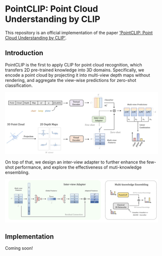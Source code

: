 # PointCLIP: Point Cloud Understanding by CLIP
This repository is an official implementation of the paper ['PointCLIP: Point Cloud Understanding by CLIP'](https://arxiv.org/abs/2112.02413).

## Introduction
PointCLIP is the first to apply CLIP for point cloud recognition, which transfers 2D pre-trained knowledge into 3D domains. Specifically, we encode a point cloud by projecting it into multi-view depth maps without rendering, and aggregate the view-wise predictions for zero-shot classification.

<div align="center">
  <img src="./figs/architecture.jpg"/>
</div>

On top of that, we design an inter-view adapter to further enhance the few-shot performance, and explore the effectiveness of muti-knowledge ensembling.

<div align="center">
  <img src="./figs/adapter.jpg"/>
</div>

## Implementation
Coming soon!
